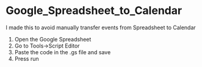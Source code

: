 # Google_Spreadsheet_to_Calendar
I made this to avoid manually transfer events from Spreadsheet to Calendar

1. Open the Google Spreadsheet
2. Go to Tools->Script Editor
3. Paste the code in the .gs file and save
4. Press run

